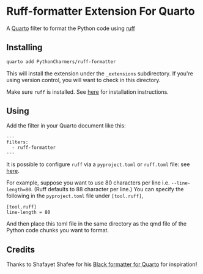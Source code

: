# Ruff-formatter Extension For Quarto

A [Quarto](https://quarto.org/) filter to format the Python code using [ruff](https://docs.astral.sh/ruff/formatter/)


## Installing

```bash
quarto add PythonCharmers/ruff-formatter
```

This will install the extension under the `_extensions` subdirectory.
If you're using version control, you will want to check in this directory.

Make sure `ruff` is installed. See [here](https://docs.astral.sh/ruff/installation/) for installation instructions.


## Using

Add the filter in your Quarto document like this:

```
---
filters:
  - ruff-formatter
---
```

It is possible to configure `ruff` via a `pyproject.toml` or `ruff.toml` file: see [here](https://docs.astral.sh/ruff/configuration/).

For example, suppose you want to use 80 characters per line i.e. `--line-length=80`. (Ruff defaults to 88 character per line.) You can specify the following in the `pyproject.toml` file under `[tool.ruff]`,

```
[tool.ruff]
line-length = 80
```

And then place this toml file in the same directory as the qmd file of the Python code chunks you want to format.


## Credits

Thanks to Shafayet Shafee for his [Black formatter for Quarto](https://github.com/shafayetShafee/black-formatter) for inspiration!
